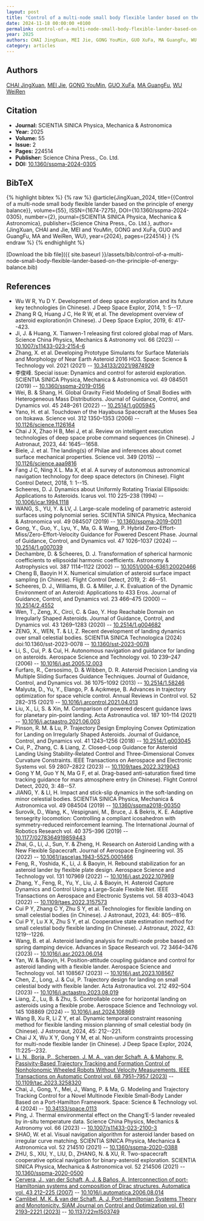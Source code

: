 ```yaml
---
layout: post
title: "Control of a multi-node small body flexible lander based on the principle of energy balance"
date: 2024-11-18 00:00:00 +0100
permalink: control-of-a-multi-node-small-body-flexible-lander-based-on-the-principle-of-energy-balance
year: 2025
authors: CHAI JingXuan, MEI Jie, GONG YouMin, GUO XuFa, MA GuangFu, WU WeiRen
category: articles
---
```

 
## Authors
[CHAI JingXuan](authors/chai-jingxuan), [MEI Jie](authors/mei-jie), [GONG YouMin](authors/gong-youmin), [GUO XuFa](authors/guo-xufa), [MA GuangFu](authors/ma-guangfu), [WU WeiRen](authors/wu-weiren)
 
## Citation
- **Journal:** SCIENTIA SINICA Physica, Mechanica &amp; Astronomica
- **Year:** 2025
- **Volume:** 55
- **Issue:** 2
- **Pages:** 224514
- **Publisher:** Science China Press., Co. Ltd.
- **DOI:** [10.1360/sspma-2024-0305](https://doi.org/10.1360/sspma-2024-0305)
 
## BibTeX
{% highlight bibtex %}
{% raw %}
@article{JingXuan_2024,
  title={{Control of a multi-node small body flexible lander based on the principle of energy balance}},
  volume={55},
  ISSN={1674-7275},
  DOI={10.1360/sspma-2024-0305},
  number={2},
  journal={SCIENTIA SINICA Physica, Mechanica &amp; Astronomica},
  publisher={Science China Press., Co. Ltd.},
  author={JingXuan, CHAI and Jie, MEI and YouMin, GONG and XuFa, GUO and GuangFu, MA and WeiRen, WU},
  year={2024},
  pages={224514}
}
{% endraw %}
{% endhighlight %}
 
[Download the bib file]({{ site.baseurl }}/assets/bib/control-of-a-multi-node-small-body-flexible-lander-based-on-the-principle-of-energy-balance.bib)
 
## References
- Wu W R, Yu D Y. Development of deep space exploration and its future key technologies (in Chinese). J Deep Space Explor, 2014, 1: 5--17.
- Zhang R Q, Huang J C, He R W, et al. The development overview of asteroid exploration(in Chinese). J Deep Space Explor, 2019, 6: 417--423.
- Ji, J. & Huang, X. Tianwen-1 releasing first colored global map of Mars. Science China Physics, Mechanics &amp; Astronomy vol. 66 (2023) -- [10.1007/s11433-023-2154-6](https://doi.org/10.1007/s11433-023-2154-6)
- Zhang, X. et al. Developing Prototype Simulants for Surface Materials and Morphology of Near Earth Asteroid 2016 HO3. Space: Science &amp; Technology vol. 2021 (2021) -- [10.34133/2021/9874929](https://doi.org/10.34133/2021/9874929)
- 李俊峰. Special issue: Dynamics and control for asteroid exploration. SCIENTIA SINICA Physica, Mechanica &amp; Astronomica vol. 49 084501 (2019) -- [10.1360/sspma-2019-0156](https://doi.org/10.1360/sspma-2019-0156)
- Wei, B. & Shang, H. Global Gravity Field Modeling of Small Bodies with Heterogeneous Mass Distributions. Journal of Guidance, Control, and Dynamics vol. 45 248–261 (2022) -- [10.2514/1.g005945](https://doi.org/10.2514/1.g005945)
- Yano, H. et al. Touchdown of the Hayabusa Spacecraft at the Muses Sea on Itokawa. Science vol. 312 1350–1353 (2006) -- [10.1126/science.1126164](https://doi.org/10.1126/science.1126164)
- Chai J X, Zhao H B, Mei J, et al. Review on intelligent execution technologies of deep space probe command sequences (in Chinese). J Astronaut, 2023, 44: 1645--1658.
- Biele, J. et al. The landing(s) of Philae and inferences about comet surface mechanical properties. Science vol. 349 (2015) -- [10.1126/science.aaa9816](https://doi.org/10.1126/science.aaa9816)
- Fang J C, Ning X L. Ma X, et al. A survey of autonomous astronomical navigation technology for deep space detectors (in Chinese). Flight Control Detect, 2018, 1: 1--15.
- Scheeres, D. J. Dynamics about Uniformly Rotating Triaxial Ellipsoids: Applications to Asteroids. Icarus vol. 110 225–238 (1994) -- [10.1006/icar.1994.1118](https://doi.org/10.1006/icar.1994.1118)
- WANG, S., YU, Y. & LV, J. Large-scale modeling of parametric asteroid surfaces using polynomial series. SCIENTIA SINICA Physica, Mechanica &amp; Astronomica vol. 49 084507 (2019) -- [10.1360/sspma-2019-0011](https://doi.org/10.1360/sspma-2019-0011)
- Gong, Y., Guo, Y., Lyu, Y., Ma, G. & Wang, P. Hybrid Zero-Effort-Miss/Zero-Effort-Velocity Guidance for Powered Descent Phase. Journal of Guidance, Control, and Dynamics vol. 47 1026–1037 (2024) -- [10.2514/1.g007039](https://doi.org/10.2514/1.g007039)
- Dechambre, D. & Scheeres, D. J. Transformation of spherical harmonic coefficients to ellipsoidal harmonic coefficients. Astronomy &amp; Astrophysics vol. 387 1114–1122 (2002) -- [10.1051/0004-6361:20020466](https://doi.org/10.1051/0004-6361:20020466)
- Cheng B, Baoyin H X. Numerical simulation of asteroid surface impact sampling (in Chinese). Flight Control Detect, 2019, 2: 46--51.
- Scheeres, D. J., Williams, B. G. & Miller, J. K. Evaluation of the Dynamic Environment of an Asteroid: Applications to 433 Eros. Journal of Guidance, Control, and Dynamics vol. 23 466–475 (2000) -- [10.2514/2.4552](https://doi.org/10.2514/2.4552)
- Wen, T., Zeng, X., Circi, C. & Gao, Y. Hop Reachable Domain on Irregularly Shaped Asteroids. Journal of Guidance, Control, and Dynamics vol. 43 1269–1283 (2020) -- [10.2514/1.g004682](https://doi.org/10.2514/1.g004682)
- ZENG, X., WEN, T. & LI, Z. Recent development of landing dynamics over small celestial bodies. SCIENTIA SINICA Technologica (2024) doi:10.1360/sst-2023-0078 -- [10.1360/sst-2023-0078](https://doi.org/10.1360/sst-2023-0078)
- Li, S., Cui, P. & Cui, H. Autonomous navigation and guidance for landing on asteroids. Aerospace Science and Technology vol. 10 239–247 (2006) -- [10.1016/j.ast.2005.12.003](https://doi.org/10.1016/j.ast.2005.12.003)
- Furfaro, R., Cersosimo, D. & Wibben, D. R. Asteroid Precision Landing via Multiple Sliding Surfaces Guidance Techniques. Journal of Guidance, Control, and Dynamics vol. 36 1075–1092 (2013) -- [10.2514/1.58246](https://doi.org/10.2514/1.58246)
- Malyuta, D., Yu, Y., Elango, P. & Açıkmeşe, B. Advances in trajectory optimization for space vehicle control. Annual Reviews in Control vol. 52 282–315 (2021) -- [10.1016/j.arcontrol.2021.04.013](https://doi.org/10.1016/j.arcontrol.2021.04.013)
- Liu, X., Li, S. & Xin, M. Comparison of powered descent guidance laws for planetary pin-point landing. Acta Astronautica vol. 187 101–114 (2021) -- [10.1016/j.actaastro.2021.06.003](https://doi.org/10.1016/j.actaastro.2021.06.003)
- Pinson, R. M. & Lu, P. Trajectory Design Employing Convex Optimization for Landing on Irregularly Shaped Asteroids. Journal of Guidance, Control, and Dynamics vol. 41 1243–1256 (2018) -- [10.2514/1.g003045](https://doi.org/10.2514/1.g003045)
- Cui, P., Zhang, C. & Liang, Z. Closed-Loop Guidance for Asteroid Landing Using Stability-Related Control and Three-Dimensional Convex Curvature Constraints. IEEE Transactions on Aerospace and Electronic Systems vol. 59 2807–2822 (2023) -- [10.1109/taes.2022.3219043](https://doi.org/10.1109/taes.2022.3219043)
- Gong Y M, Guo Y N, Ma G F, et al. Drag-based anti-saturation fixed time tracking guidance for mars atmosphere entry (in Chinese). Flight Control Detect, 2020, 3: 48--57.
- JIANG, Y. & LI, H. Impact and stick-slip dynamics in the soft-landing on minor celestial bodies. SCIENTIA SINICA Physica, Mechanica &amp; Astronomica vol. 49 084504 (2019) -- [10.1360/sspma2018-00350](https://doi.org/10.1360/sspma2018-00350)
- Surovik, D., Wang, K., Vespignani, M., Bruce, J. & Bekris, K. E. Adaptive tensegrity locomotion: Controlling a compliant icosahedron with symmetry-reduced reinforcement learning. The International Journal of Robotics Research vol. 40 375–396 (2019) -- [10.1177/0278364919859443](https://doi.org/10.1177/0278364919859443)
- Zhai, G., Li, J., Sun, Y. & Zheng, H. Research on Asteroid Landing with a New Flexible Spacecraft. Journal of Aerospace Engineering vol. 35 (2022) -- [10.1061/(asce)as.1943-5525.0001466](https://doi.org/10.1061/(asce)as.1943-5525.0001466)
- Feng, R., Yoshida, K., Li, J. & Baoyin, H. Rebound stabilization for an asteroid lander by flexible plate design. Aerospace Science and Technology vol. 131 107969 (2022) -- [10.1016/j.ast.2022.107969](https://doi.org/10.1016/j.ast.2022.107969)
- Zhang, Y., Feng, R., Yu, Y., Liu, J. & Baoyin, H. Asteroid Capture Dynamics and Control Using a Large-Scale Flexible Net. IEEE Transactions on Aerospace and Electronic Systems vol. 58 4033–4043 (2022) -- [10.1109/taes.2022.3157573](https://doi.org/10.1109/taes.2022.3157573)
- Cui P Y, Zhang C Y, Zhu S Y, et al. Technologies for flexible landing on small celestial bodies (in Chinese). J Astronaut, 2023, 44: 805--816.
- Cui P Y, Lu X X, Zhu S Y, et al. Cooperative state estimation method for small celestial body flexible landing (in Chinese). J Astronaut, 2022, 43: 1219--1226.
- Wang, B. et al. Asteroid landing analysis for multi-node probe based on spring damping device. Advances in Space Research vol. 72 3464–3476 (2023) -- [10.1016/j.asr.2023.06.014](https://doi.org/10.1016/j.asr.2023.06.014)
- Yan, W. & Baoyin, H. Position-attitude coupling guidance and control for asteroid landing with a flexible lander. Aerospace Science and Technology vol. 141 108567 (2023) -- [10.1016/j.ast.2023.108567](https://doi.org/10.1016/j.ast.2023.108567)
- Chen, Z., Long, J. & Cui, P. Trajectory design for landing on small celestial body with flexible lander. Acta Astronautica vol. 212 492–504 (2023) -- [10.1016/j.actaastro.2023.08.019](https://doi.org/10.1016/j.actaastro.2023.08.019)
- Liang, Z., Lu, B. & Zhu, S. Controllable cone for horizontal landing on asteroids using a flexible probe. Aerospace Science and Technology vol. 145 108869 (2024) -- [10.1016/j.ast.2024.108869](https://doi.org/10.1016/j.ast.2024.108869)
- Wang B, Xu R, Li Z Y, et al. Dynamic temporal constraint reasoning method for flexible landing mission planning of small celestial body (in Chinese). J Astronaut, 2024, 45: 212--221.
- Chai J X, Wu X Y, Gong Y M, et al. Non-uniform constraints processing for multi-node flexible lander (in Chinese). J Deep Space Explor, 2024, 11:225--232.
- [Li, N., Borja, P., Scherpen, J. M. A., van der Schaft, A. & Mahony, R. Passivity-Based Trajectory Tracking and Formation Control of Nonholonomic Wheeled Robots Without Velocity Measurements. IEEE Transactions on Automatic Control vol. 68 7951–7957 (2023)](passivity-based-trajectory-tracking-and-formation-control-of-nonholonomic-wheeled-robots-without-velocity-measurements) -- [10.1109/tac.2023.3258320](https://doi.org/10.1109/tac.2023.3258320)
- Chai, J., Gong, Y., Mei, J., Wang, P. & Ma, G. Modeling and Trajectory Tracking Control for a Novel Multinode Flexible Small-Body Lander Based on a Port-Hamilton Framework. Space: Science &amp; Technology vol. 4 (2024) -- [10.34133/space.0113](https://doi.org/10.34133/space.0113)
- Ping, J. Thermal environmental effect on the Chang’E-5 lander revealed by in-situ temperature data. Science China Physics, Mechanics &amp; Astronomy vol. 66 (2023) -- [10.1007/s11433-023-2100-3](https://doi.org/10.1007/s11433-023-2100-3)
- SHAO, W. et al. Visual navigation algorithm for asteroid lander based on irregular curve matching. SCIENTIA SINICA Physica, Mechanica &amp; Astronomica vol. 52 214510 (2021) -- [10.1360/sspma-2020-0388](https://doi.org/10.1360/sspma-2020-0388)
- ZHU, S., XIU, Y., LIU, D., ZHANG, N. & XU, R. Two-spacecraft cooperative optical navigation for binary-asteroid exploration. SCIENTIA SINICA Physica, Mechanica &amp; Astronomica vol. 52 214506 (2021) -- [10.1360/sspma-2020-0500](https://doi.org/10.1360/sspma-2020-0500)
- [Cervera, J., van der Schaft, A. J. & Baños, A. Interconnection of port-Hamiltonian systems and composition of Dirac structures. Automatica vol. 43 212–225 (2007)](interconnection-of-port-hamiltonian-systems-and-composition-of-dirac-structures) -- [10.1016/j.automatica.2006.08.014](https://doi.org/10.1016/j.automatica.2006.08.014)
- [Camlibel, M. K. & van der Schaft, A. J. Port-Hamiltonian Systems Theory and Monotonicity. SIAM Journal on Control and Optimization vol. 61 2193–2221 (2023)](port-hamiltonian-systems-theory-and-monotonicity) -- [10.1137/22m1503749](https://doi.org/10.1137/22m1503749)

